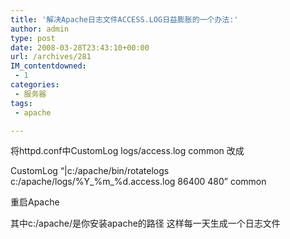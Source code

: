 ```yaml
---
title: '解决Apache日志文件ACCESS.LOG日益膨胀的一个办法:'
author: admin
type: post
date: 2008-03-28T23:43:10+00:00
url: /archives/281
IM_contentdowned:
 - 1
categories:
 - 服务器
tags:
 - apache

---
```

将httpd.conf中CustomLog logs/access.log common 改成

CustomLog “|c:/apache/bin/rotatelogs c:/apache/logs/%Y\_%m\_%d.access.log 86400 480” common

重启Apache

其中c:/apache/是你安装apache的路径
这样每一天生成一个日志文件
